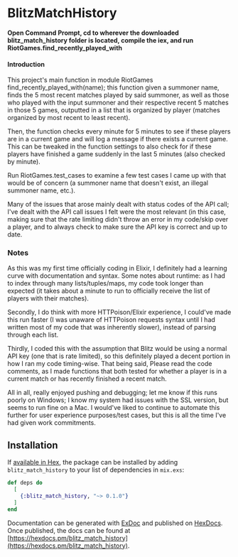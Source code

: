 # BlitzMatchHistory

**Open Command Prompt, cd to wherever the downloaded blitz_match_history folder  is located, compile the iex, and run RiotGames.find_recently_played_with**

#### Introduction
This project's main function in module RiotGames find_recently_played_with(name); this function given a summoner name, finds the 5 most recent matches played by said summoner, as well as those who played with the input summoner and their respective recent 5 matches in those 5 games, outputted in a list that is organized by player (matches organized by most recent to least recent).

Then, the function checks every minute for 5 minutes to see if these players are in a current game and will log a message if there exists a current game. This can be tweaked in the function settings to also check for if these players have finished a game suddenly in the last 5 minutes (also checked by minute).

Run RiotGames.test_cases to examine a few test cases I came up with that would be of concern (a summoner name that doesn't exist, an illegal summoner name, etc.). 

Many of the issues that arose mainly dealt with status codes of the API call; I've dealt with the API call issues I felt were the most relevant (in this case, making sure that the rate limiting didn't throw an error in my code/skip over a player, and to always check to make sure the API key is correct and up to date. 


### Notes
As this was my first time officially coding in Elixir, I definitely had a learning curve with documentation and syntax. Some notes about runtime: as I had to index through many lists/tuples/maps, my code took longer than expected (it takes about a minute to run to officially receive the list of players with their matches).

Secondly, I do think with more HTTPoison/Elixir experience, I could've made this run faster (I was unaware of HTTPoison requests syntax until I had written most of my code that was inherently slower), instead of parsing through each list.

Thirdly, I coded this with the assumption that Blitz would be using a normal API key (one that is rate limited), so this definitely played a decent portion in how I ran my code timing-wise. That being said, Please read the code comments, as I made functions that both tested for whether a player is in a current match or has recently finished a recent match.

All in all, really enjoyed pushing and debugging; let me know if this runs poorly on Windows; I know my system had issues with the SSL version, but seems to run fine on a Mac. I would've liked to continue to automate this further for user experience purposes/test cases, but this is all the time I've had given work commitments.


## Installation

If [available in Hex](https://hex.pm/docs/publish), the package can be installed
by adding `blitz_match_history` to your list of dependencies in `mix.exs`:

```elixir
def deps do
  [
    {:blitz_match_history, "~> 0.1.0"}
  ]
end
```

Documentation can be generated with [ExDoc](https://github.com/elixir-lang/ex_doc)
and published on [HexDocs](https://hexdocs.pm). Once published, the docs can
be found at [https://hexdocs.pm/blitz_match_history](https://hexdocs.pm/blitz_match_history).

